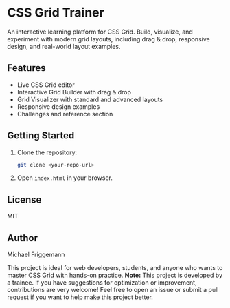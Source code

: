 # CSS Grid Trainer

An interactive learning platform for CSS Grid. Build, visualize, and experiment with modern grid layouts, including drag & drop, responsive design, and real-world layout examples.

## Features
- Live CSS Grid editor
- Interactive Grid Builder with drag & drop
- Grid Visualizer with standard and advanced layouts
- Responsive design examples
- Challenges and reference section

## Getting Started
1. Clone the repository:
   ```bash
   git clone <your-repo-url>
   ```
2. Open `index.html` in your browser.

## License
MIT

## Author
Michael Friggemann


This project is ideal for web developers, students, and anyone who wants to master CSS Grid with hands-on practice.
**Note:**
This project is developed by a trainee. If you have suggestions for optimization or improvement, contributions are very welcome!
Feel free to open an issue or submit a pull request if you want to help make this project better.
